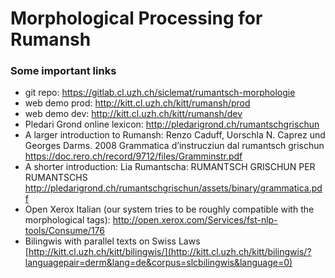 # Morphological Processing for Rumansh



### Some important links
  * git repo: <https://gitlab.cl.uzh.ch/siclemat/rumantsch-morphologie>
  * web demo prod: <http://kitt.cl.uzh.ch/kitt/rumansh/prod>
  * web demo dev: <http://kitt.cl.uzh.ch/kitt/rumansh/dev>
  * Pledari Grond online lexicon: <http://pledarigrond.ch/rumantschgrischun>
  * A larger introduction to Rumansh: Renzo Caduff, Uorschla N. Caprez und Georges Darms. 2008 Grammatica d’instrucziun dal rumantsch grischun <https://doc.rero.ch/record/9712/files/Gramminstr.pdf>
  * A shorter introduction: Lia Rumantscha: RUMANTSCH GRISCHUN
PER RUMANTSCHS <http://pledarigrond.ch/rumantschgrischun/assets/binary/grammatica.pdf>
  * Open Xerox Italian (our system tries to be roughly compatible with the morphological tags): <http://open.xerox.com/Services/fst-nlp-tools/Consume/176>
  * Bilingwis with parallel texts on Swiss Laws [http://kitt.cl.uzh.ch/kitt/bilingwis/](http://kitt.cl.uzh.ch/kitt/bilingwis/?languagepair=derm&lang=de&corpus=slcbilingwis&language=0)
 
